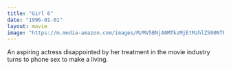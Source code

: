 ```yaml
---
title: "Girl 6"
date: "1996-01-01"
layout: movie
image: "https://m.media-amazon.com/images/M/MV5BNjA0MTkzMjEtMzhlZS00NTRkLThiMGYtNWJiZWEwZmQwMGViXkEyXkFqcGdeQXVyMTQxNzMzNDI@._V1_SX300.jpg"
---
```


An aspiring actress disappointed by her treatment in the movie industry turns to phone sex to make a living.
